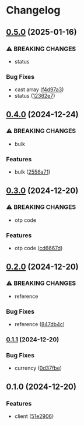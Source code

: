 # Changelog

## [0.5.0](https://www.github.com/brokeyourbike/bizao-api-client-php/compare/v0.4.0...v0.5.0) (2025-01-16)


### ⚠ BREAKING CHANGES

* status

### Bug Fixes

* cast array ([f4d97a3](https://www.github.com/brokeyourbike/bizao-api-client-php/commit/f4d97a34a821710e2b8bd07be4ed511f6a19d464))
* status ([12362e7](https://www.github.com/brokeyourbike/bizao-api-client-php/commit/12362e70922f113e23e4dadc39dee428b2536451))

## [0.4.0](https://www.github.com/brokeyourbike/bizao-api-client-php/compare/v0.3.0...v0.4.0) (2024-12-24)


### ⚠ BREAKING CHANGES

* bulk

### Features

* bulk ([2556a71](https://www.github.com/brokeyourbike/bizao-api-client-php/commit/2556a713a91b7d24d309930e53f2ba84b04c5e0f))

## [0.3.0](https://www.github.com/brokeyourbike/bizao-api-client-php/compare/v0.2.0...v0.3.0) (2024-12-20)


### ⚠ BREAKING CHANGES

* otp code

### Features

* otp code ([cd6667d](https://www.github.com/brokeyourbike/bizao-api-client-php/commit/cd6667d80213201abfc5765388188f10752664ed))

## [0.2.0](https://www.github.com/brokeyourbike/bizao-api-client-php/compare/v0.1.1...v0.2.0) (2024-12-20)


### ⚠ BREAKING CHANGES

* reference

### Bug Fixes

* reference ([847db4c](https://www.github.com/brokeyourbike/bizao-api-client-php/commit/847db4c8a7e5224722e9cd9f5bf796e063989d67))

### [0.1.1](https://www.github.com/brokeyourbike/bizao-api-client-php/compare/v0.1.0...v0.1.1) (2024-12-20)


### Bug Fixes

* currency ([0d37fbe](https://www.github.com/brokeyourbike/bizao-api-client-php/commit/0d37fbe3e9133e321659de69cd8483e7691ebc76))

## 0.1.0 (2024-12-20)


### Features

* client ([51e2906](https://www.github.com/brokeyourbike/bizao-api-client-php/commit/51e2906c7dd8ca6a159fed81855f41908923f0c0))
